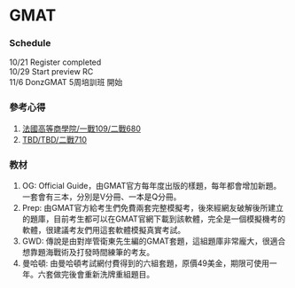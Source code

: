 # GMAT

### Schedule
10/21   Register completed   
10/29   Start preview RC   
11/6    DonzGMAT 5周培訓班 開始   

### 參考心得
1. [法國高等商學院/一戰109/二戰680](https://tingtinghsiao.pixnet.net/blog/post/184860135)   
2. [TBD/TBD/二戰710](https://tzuyian.pixnet.net/blog/post/401295419-%EF%BC%A7%EF%BC%AD%EF%BC%A1%EF%BC%B4%E8%87%AA%E4%BF%AE%E5%BF%83%E5%BE%97%EF%BC%88%E7%B8%BD%EF%BC%97%EF%BC%91%EF%BC%90%EF%BC%B6%EF%BC%93%EF%BC%94%EF%BC%8F%EF%BC%B1%EF%BC%95%EF%BC%91)

### 教材
1. OG: Official Guide，由GMAT官方每年度出版的樣題，每年都會增加新題。一套會有三本，分別是V分冊、一本是Q分冊。   
2. Prep: 由GMAT官方給考生們免費兩套完整模擬考，後來經網友破解後所建立的題庫，目前考生都可以在GMAT官網下載到該軟體，完全是一個模擬機考的軟體，很建議考友們用這套軟體模擬真實考試。   
3. GWD: 傳說是由對岸管衛東先生編的GMAT套題，這組題庫非常龐大，很適合想靠題海戰術及打發時間練筆的考友。   
4. 曼哈頓: 由曼哈頓考試網付費得到的六組套題，原價49美金，期限可使用一年。六套做完後會重新洗牌重組題目。

